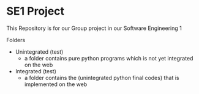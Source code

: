 # SE1 Project

This Repository is for our Group project in our Software Engineering 1

Folders

- Unintegrated (test)
  - a folder contains pure python programs which is not yet integrated on the web
- Integrated (test)
  - a folder contains the (unintegrated python final codes) that is implemented on the web

<!-- 
  help this guy : https://stackoverflow.com/questions/74394845/failed-building-wheel-for-pyaudio-m1-chip
  
  - sudo apt update
  - sudo apt install portaudio19-dev
  - pip install pyaudio
 
 -->
